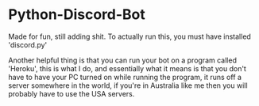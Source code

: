 # Python-Discord-Bot
Made for fun, still adding shit. 
To actually run this, you must have installed 'discord.py'

Another helpful thing is that you can run your bot on a program called 'Heroku', this is what I do, and essentially what it means is that you don't have to have your PC turned on while running the program, it runs off a server somewhere in the world, if you're in Australia like me then you will probably have to use the USA servers.
